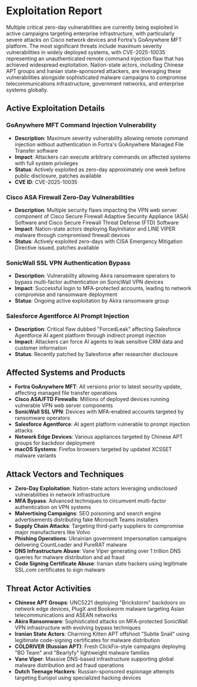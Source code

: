 # Exploitation Report

Multiple critical zero-day vulnerabilities are currently being exploited in active campaigns targeting enterprise infrastructure, with particularly severe attacks on Cisco network devices and Fortra's GoAnywhere MFT platform. The most significant threats include maximum severity vulnerabilities in widely deployed systems, with CVE-2025-10035 representing an unauthenticated remote command injection flaw that has achieved widespread exploitation. Nation-state actors, including Chinese APT groups and Iranian state-sponsored attackers, are leveraging these vulnerabilities alongside sophisticated malware campaigns to compromise telecommunications infrastructure, government networks, and enterprise systems globally.

## Active Exploitation Details

### GoAnywhere MFT Command Injection Vulnerability
- **Description**: Maximum severity vulnerability allowing remote command injection without authentication in Fortra's GoAnywhere Managed File Transfer software
- **Impact**: Attackers can execute arbitrary commands on affected systems with full system privileges
- **Status**: Actively exploited as zero-day approximately one week before public disclosure, patches available
- **CVE ID**: CVE-2025-10035

### Cisco ASA Firewall Zero-Day Vulnerabilities
- **Description**: Multiple security flaws impacting the VPN web server component of Cisco Secure Firewall Adaptive Security Appliance (ASA) Software and Cisco Secure Firewall Threat Defense (FTD) Software
- **Impact**: Nation-state actors deploying RayInitiator and LINE VIPER malware through compromised firewall devices
- **Status**: Actively exploited zero-days with CISA Emergency Mitigation Directive issued, patches available

### SonicWall SSL VPN Authentication Bypass
- **Description**: Vulnerability allowing Akira ransomware operators to bypass multi-factor authentication on SonicWall VPN devices
- **Impact**: Successful login to MFA-protected accounts, leading to network compromise and ransomware deployment
- **Status**: Ongoing active exploitation by Akira ransomware group

### Salesforce Agentforce AI Prompt Injection
- **Description**: Critical flaw dubbed "ForcedLeak" affecting Salesforce Agentforce AI agent platform through indirect prompt injection
- **Impact**: Attackers can force AI agents to leak sensitive CRM data and customer information
- **Status**: Recently patched by Salesforce after researcher disclosure

## Affected Systems and Products

- **Fortra GoAnywhere MFT**: All versions prior to latest security update, affecting managed file transfer operations
- **Cisco ASA/FTD Firewalls**: Millions of deployed devices running vulnerable VPN web server components
- **SonicWall SSL VPN**: Devices with MFA-enabled accounts targeted by ransomware operators
- **Salesforce Agentforce**: AI agent platform vulnerable to prompt injection attacks
- **Network Edge Devices**: Various appliances targeted by Chinese APT groups for backdoor deployment
- **macOS Systems**: Firefox browsers targeted by updated XCSSET malware variants

## Attack Vectors and Techniques

- **Zero-Day Exploitation**: Nation-state actors leveraging undisclosed vulnerabilities in network infrastructure
- **MFA Bypass**: Advanced techniques to circumvent multi-factor authentication on VPN systems
- **Malvertising Campaigns**: SEO poisoning and search engine advertisements distributing fake Microsoft Teams installers
- **Supply Chain Attacks**: Targeting third-party suppliers to compromise major manufacturers like Volvo
- **Phishing Operations**: Ukrainian government impersonation campaigns delivering CountLoader and PureRAT malware
- **DNS Infrastructure Abuse**: Vane Viper generating over 1 trillion DNS queries for malware distribution and ad fraud
- **Code Signing Certificate Abuse**: Iranian state hackers using legitimate SSL.com certificates to sign malware

## Threat Actor Activities

- **Chinese APT Groups**: UNC5221 deploying "Brickstorm" backdoors on network edge devices, PlugX and Bookworm malware targeting Asian telecommunications and ASEAN networks
- **Akira Ransomware**: Sophisticated attacks on MFA-protected SonicWall VPN infrastructure with evolving bypass techniques
- **Iranian State Actors**: Charming Kitten APT offshoot "Subtle Snail" using legitimate code-signing certificates for malware distribution
- **COLDRIVER (Russian APT)**: Fresh ClickFix-style campaigns deploying "BO Team" and "Bearlyfy" lightweight malware families
- **Vane Viper**: Massive DNS-based infrastructure supporting global malware distribution and ad fraud operations
- **Dutch Teenage Hackers**: Russian-sponsored espionage attempts targeting Europol using specialized hacking devices